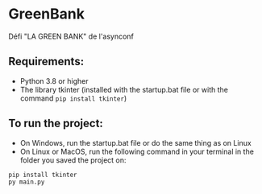 # GreenBank
Défi "LA GREEN BANK" de l'asynconf

## Requirements:

- Python 3.8 or higher
- The library tkinter (installed with the startup.bat file or with the command `pip install tkinter`)

## To run the project:

- On Windows, run the startup.bat file or do the same thing as on Linux
- On Linux or MacOS, run the following command in your terminal in the folder you saved the project on:
```bash
pip install tkinter
py main.py
```